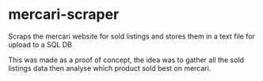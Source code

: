 # mercari-scraper
Scraps the mercari website for sold listings and stores them in a text file for upload to a SQL DB

This was made as a proof of concept, the idea was to gather all the sold listings data then analyse which product sold best on mercari. 

